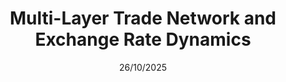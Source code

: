 ---
date: 26/10/2025
collection: works_in_progress
status2: 'in_progress'
permalink: /works_in_progress/Network-ER
title: "Multi-Layer Trade Network and Exchange Rate Dynamics"
---